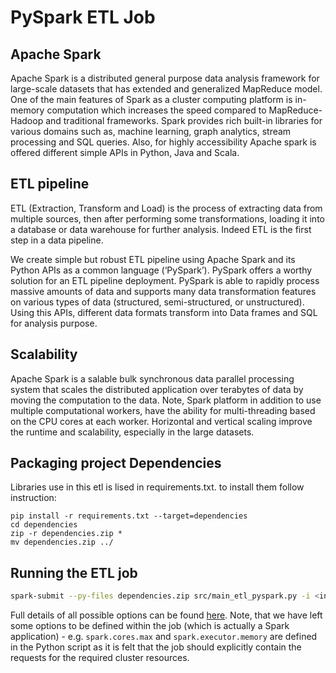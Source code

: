 # PySpark ETL Job

## Apache Spark
Apache Spark is a distributed general purpose data analysis framework for large-scale datasets that has extended and generalized MapReduce model.
One of the main features of Spark as a cluster computing platform is in-memory computation which increases the speed compared to MapReduce-Hadoop and traditional frameworks. 
Spark provides rich built-in libraries for various domains such as, machine learning, graph analytics, stream processing and SQL queries. Also, for highly accessibility Apache spark is offered  different simple APIs in Python, Java and Scala. 

## ETL pipeline
ETL (Extraction, Transform and Load) is the process of extracting data from multiple sources, then after performing some transformations, loading it into a database or data warehouse for further analysis. Indeed ETL is the first step in a data pipeline.

We create simple but robust ETL pipeline using Apache Spark and its Python APIs  as a common language (‘PySpark’).
PySpark offers a worthy solution for an ETL pipeline deployment. PySpark is able to rapidly process massive amounts of data and supports many data transformation features on various types of data (structured, semi-structured, or unstructured). Using this APIs, different data formats transform into Data frames and SQL for analysis purpose.

## Scalability
Apache Spark is a salable bulk synchronous data parallel processing system that scales the distributed application over terabytes of data by moving the computation to the data. Note, Spark platform in addition to use multiple computational workers, have the ability for multi-threading based on the CPU cores at each worker. Horizontal and vertical scaling improve the runtime and scalability, especially in the large datasets.

## Packaging project Dependencies
Libraries use in this etl is lised in requirements.txt. to install them follow instruction:
```
pip install -r requirements.txt --target=dependencies
cd dependencies
zip -r dependencies.zip *
mv dependencies.zip ../ 
```

## Running the ETL job
```bash
spark-submit --py-files dependencies.zip src/main_etl_pyspark.py -i <input_data_path> -o <output_data_path>
```
Full details of all possible options can be found [here](http://spark.apache.org/docs/latest/submitting-applications.html). Note, that we have left some options to be defined within the job (which is actually a Spark application) - e.g. `spark.cores.max` and `spark.executor.memory` are defined in the Python script as it is felt that the job should explicitly contain the requests for the required cluster resources.
